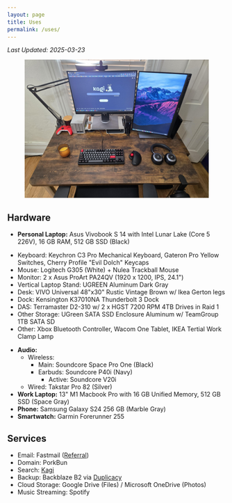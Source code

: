 ```yaml
---
layout: page
title: Uses
permalink: /uses/
---
```

*Last Updated: 2025-03-23*
<figure>
 <img src="/images/desksetup_March232025.jpg" alt="Current Setup as of 3-23-2025">
</figure>

## Hardware

* **Personal Laptop:** Asus Vivobook S 14 with Intel Lunar Lake (Core 5 226V), 16 GB RAM, 512 GB SSD (Black)
+ Keyboard: Keychron C3 Pro Mechanical Keyboard, Gateron Pro Yellow Switches, Cherry Profile "Evil Dolch" Keycaps
+ Mouse: Logitech G305 (White) + Nulea Trackball Mouse
+ Monitor: 2 x Asus ProArt PA24QV (1920 x 1200, IPS, 24.1")
+ Vertical Laptop Stand: UGREEN Aluminum Dark Gray
+ Desk: VIVO Universal 48"x30" Rustic Vintage Brown w/ Ikea Gerton legs
+ Dock: Kensington K37010NA Thunderbolt 3 Dock
+ DAS: Terramaster D2-310 w/ 2 x HGST 7200 RPM 4TB Drives in Raid 1
+ Other Storage: UGreen SATA SSD Enclosure Aluminum w/ TeamGroup 1TB SATA SD
+ Other: Xbox Bluetooth Controller, Wacom One Tablet, IKEA Tertial Work Clamp Lamp
* **Audio:**
	* Wireless:
   		- Main: Soundcore Space Pro One (Black)
  		- Earbuds: Soundcore P40i (Navy)
     		- Active: Soundcore V20i
	* Wired: Takstar Pro 82 (Silver)
* **Work Laptop:** 13" M1 Macbook Pro with 16 GB Unified Memory, 512 GB SSD (Space Gray)
* **Phone:** Samsung Galaxy S24 256 GB (Marble Gray)
* **Smartwatch:** Garmin Forerunner 255

## Services
* Email: Fastmail ([Referral](https://ref.fm/u24999624))
* Domain: PorkBun
* Search: [Kagi](https://help.kagi.com/kagi/company)
* Backup: Backblaze B2 via [Duplicacy](https://duplicacy.com)
* Cloud Storage: Google Drive (Files) / Microsoft OneDrive (Photos)
* Music Streaming: Spotify
